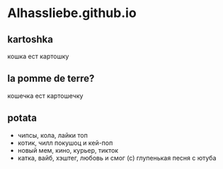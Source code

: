 # Alhassliebe.github.io
## kartoshka

кошка ест картошку

## la pomme de terre?

кошечка ест картошечку
## potata

- чипсы, кола, лайки топ
- котик, чилл покушоц и кей-поп
- новый мем, кино, курьер, тикток
- катка, вайб, хэштег, любовь и смог (с) глупенькая песня с ютуба
